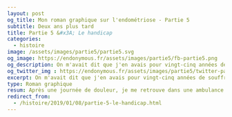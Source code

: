 ```yaml
---
layout: post
og_title: Mon roman graphique sur l'endométriose - Partie 5
subtitle: Deux ans plus tard
title: Partie 5 &#x3A; Le handicap
categories:
  - histoire
image: /assets/images/partie5/partie5.svg
og_image: https://endonymous.fr/assets/images/partie5/fb-partie5.png
og_description: On m'avait dit que j'en avais pour vingt-cinq années de souffrance, évidemment ce n'était pas dans mes projets mais force est de constater que je ne vraiment plus faire tout ce dont j'avais l'habitude. Handicap social, physique, professionnel, voici la partie 5 de Deux ans plus tard !
og_twitter_img : https://endonymous.fr/assets/images/partie5/twitter-partie5.png
excerpt: On m'avait dit que j'en avais pour vingt-cinq années de souffrance, évidemment ce n'était pas dans mes projets mais force est de constater que je ne vraiment plus faire tout ce dont j'avais l'habitude. Handicap social, physique, professionnel, voici la partie 5 de Deux ans plus tard !
type: Roman graphique
resum: Après une journée de douleur, je me retrouve dans une ambulance direction les urgences. C'est la panique, je ne sais pas pourquoi j'ai aussi mal, est-ce l'endométriose la coupable ?
redirect_from:
  - /histoire/2019/01/08/partie-5-le-handicap.html
---
```

<div class="padding0">
    <img class="img-fluid" src="/assets/images/partie5/05- (1).png" alt="">
    <img class="img-fluid" src="/assets/images/partie5/05- (2).png" alt="">
    <img class="img-fluid" src="/assets/images/partie5/05- (3).png" alt="">
    <img class="img-fluid" src="/assets/images/partie5/05- (4).png" alt="">
    <img class="img-fluid" src="/assets/images/partie5/05- (5).png" alt="">
    <img class="img-fluid" src="/assets/images/partie5/05- (6).png" alt="">
    <img class="img-fluid" src="/assets/images/partie5/05- (7).png" alt="">
    <img class="img-fluid" src="/assets/images/partie5/05- (8).png" alt="">
    <img class="img-fluid" src="/assets/images/partie5/05- (9).png" alt="">
    <img class="img-fluid" src="/assets/images/partie5/05- (10).png" alt="">
    <img class="img-fluid" src="/assets/images/partie5/05- (11).png" alt="">
    <img class="img-fluid" src="/assets/images/partie5/05- (12).png" alt="">
    <img class="img-fluid" src="/assets/images/partie5/05- (13).png" alt="">
    <img class="img-fluid" src="/assets/images/partie5/05- (14).png" alt="">
    <img class="img-fluid" src="/assets/images/partie5/05- (15).png" alt="">
    <img class="img-fluid" src="/assets/images/partie5/05- (16).png" alt="">
    <img class="img-fluid" src="/assets/images/partie5/05- (17).png" alt="">
    <img class="img-fluid" src="/assets/images/partie5/05- (18).png" alt="">
    <img class="img-fluid" src="/assets/images/partie5/05- (19).png" alt="">
    <img class="img-fluid" src="/assets/images/partie5/05- (20).png" alt="">
    <img class="img-fluid" src="/assets/images/partie5/05- (21).png" alt="">
    <img class="img-fluid" src="/assets/images/partie5/05- (22).png" alt="">
    <img class="img-fluid" src="/assets/images/partie5/05- (23).png" alt="">
    <img class="img-fluid" src="/assets/images/partie5/05- (24).png" alt="">
    <img class="img-fluid" src="/assets/images/partie5/05- (25).png" alt="">
    <img class="img-fluid" src="/assets/images/partie5/05- (26).png" alt="">
    <img class="img-fluid" src="/assets/images/partie5/05- (27).png" alt="">
    <img class="img-fluid" src="/assets/images/partie5/05- (28).png" alt="">
    <img class="img-fluid" src="/assets/images/partie5/05- (29).png" alt="">
    <img class="img-fluid" src="/assets/images/partie5/05- (30).png" alt="">
    <img class="img-fluid" src="/assets/images/partie5/05- (31).png" alt="">
    <img class="img-fluid" src="/assets/images/partie5/05- (32).png" alt="">
    <img class="img-fluid" src="/assets/images/partie5/05- (33).png" alt="">
    <img class="img-fluid" src="/assets/images/partie5/05- (34).png" alt="">
    <img class="img-fluid" src="/assets/images/partie5/05- (35).png" alt="">
    <img class="img-fluid" src="/assets/images/partie5/05- (36).png" alt="">
    <img class="img-fluid" src="/assets/images/partie5/05- (37).png" alt="">
    <img class="img-fluid" src="/assets/images/partie5/05- (38).png" alt="">
</div>
